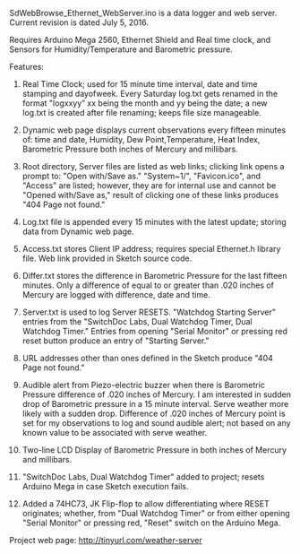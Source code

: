 SdWebBrowse_Ethernet_WebServer.ino is a data logger and web server.  Current revision is dated July 5, 2016.

Requires Arduino Mega 2560, Ethernet Shield and Real time clock, and Sensors for Humidity/Temperature and Barometric pressure.

Features:

 1. Real Time Clock; used for 15 minute time interval, date and time stamping and dayofweek.  Every Saturday log.txt gets renamed 
 in the format "logxxyy” xx being the month and yy being the date; a new log.txt is created after file renaming; keeps file size manageable.
 
 2. Dynamic web page displays current observations every fifteen minutes of: time and date, Humidity, Dew Point,Temperature, Heat Index, Barometric Pressure both inches of Mercury and millibars.
 
 3. Root directory, Server files are listed as web links; clicking link opens a prompt to: "Open with/Save as."   "System~1/", "Favicon.ico",  and "Access" are listed; however, they are for internal use and cannot be "Opened with/Save as," result of clicking one of these links produces "404 Page not found."
 
 4. Log.txt file is appended every 15 minutes with the latest update; storing data from Dynamic web page.
 
 5. Access.txt stores Client IP address; requires special Ethernet.h library file. Web link provided in Sketch source code. 
 
 6. Differ.txt stores the difference in Barometric Pressure for the last fifteen minutes. Only a difference of equal to or greater 
 than .020 inches of Mercury are logged with difference, date and time.
 
 7. Server.txt is used to log Server RESETS.   "Watchdog Starting Server" entries from the "SwitchDoc Labs, Dual Watchdog Timer, 
 Dual Watchdog Timer."  Entries from opening "Serial Monitor" or pressing red reset button produce an entry of "Starting Server."
 
 8. URL addresses other than ones defined in the Sketch produce "404 Page not found."
 
 9. Audible alert from Piezo-electric buzzer when there is Barometric Pressure difference of .020 inches of Mercury.  I am interested in  sudden drop of Barometric pressure in a 15 minute interval. Serve weather more likely with a sudden drop.  Difference of .020 inches of  Mercury point is set for my observations to log and sound audible alert; not based on any known value to be associated with serve weather. 
 
 10. Two-line LCD Display of Barometric Pressure in both inches of Mercury and millibars.
 
 11. "SwitchDoc Labs, Dual Watchdog Timer" added to project; resets Arduino Mega in case Sketch execution fails.
 
 12. Added a 74HC73, JK Flip-flop to allow differentiating where RESET originates; whether, from "Dual Watchdog Timer" or from either opening "Serial Monitor" or pressing red, "Reset" switch on the Arduino Mega.
 
 Project web page:  http://tinyurl.com/weather-server
 

